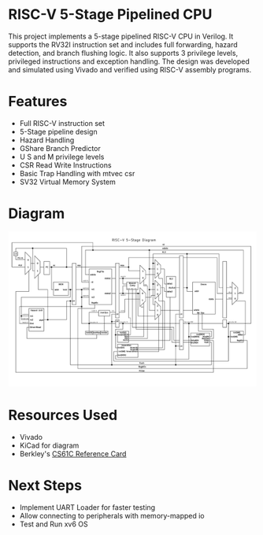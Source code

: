 # RISC-V 5-Stage Pipelined CPU

This project implements a 5-stage pipelined RISC-V CPU in Verilog. It supports the RV32I instruction set and includes full forwarding, hazard detection, and branch flushing logic. It also supports 3 privilege levels, privileged instructions and exception handling. The design was developed and simulated using Vivado and verified using RISC-V assembly programs.

# Features
- Full RISC-V instruction set
- 5-Stage pipeline design
- Hazard Handling
- GShare Branch Predictor
- U S and M privilege levels
- CSR Read Write Instructions
- Basic Trap Handling with mtvec csr
- SV32 Virtual Memory System

# Diagram
![Datapath Diagram](Images/diagram.png)

# Resources Used
- Vivado
- KiCad for diagram
- Berkley's [CS61C Reference Card](https://cs61c.org/sp25/pdfs/resources/reference-card.pdf)


# Next Steps
- Implement UART Loader for faster testing
- Allow connecting to peripherals with memory-mapped io
- Test and Run xv6 OS
